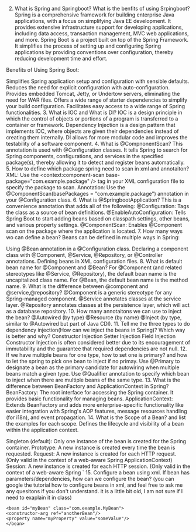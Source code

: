 2. What is Spring and Springboot? What is the benfits of using Srpingboot?
   Spring is a comprehensive framework for building enterprise Java applications, with a focus on simplifying Java EE development. It provides extensive infrastructure support for developing applications, including data access, transaction management, MVC web applications, and more. Spring Boot is a project built on top of the Spring Framework. It simplifies the process of setting up and configuring Spring applications by providing conventions over configuration, thereby reducing development time and effort.

Benefits of Using Spring Boot:

Simplifies Spring application setup and configuration with sensible defaults.
Reduces the need for explicit configuration with auto-configuration.
Provides embedded Tomcat, Jetty, or Undertow servers, eliminating the need for WAR files.
Offers a wide range of starter dependencies to simplify your build configuration.
Facilitates easy access to a wide range of Spring functionalities.
3.  What is IOC and What is DI?
    IOC is a design principle in which the control of objects or portions of a program is transferred to a container or framework. Dependency Injection is a design pattern that implements IOC, where objects are given their dependencies instead of creating them internally. DI allows for more modular code and improves the testability of a software component.
4.  What is  @CompnonentScan?
    This annotation is used with @Configuration classes. It tells Spring to search for Spring components, configurations, and services in the specified package(s), thereby allowing it to detect and register beans automatically.
5.  How to define which package spring need to scan in xml and annotaiton?
    XML: Use the <context:component-scan base-package="com.example.package" /> tag in your XML configuration file to specify the package to scan.
    Annotation: Use the @ComponentScan(basePackages = "com.example.package") annotation in your @Configuration class.
6.  What is  @SpringbootApplication?
    This is a convenience annotation that adds all of the following:
@Configuration: Tags the class as a source of bean definitions.
@EnableAutoConfiguration: Tells Spring Boot to start adding beans based on classpath settings, other beans, and various property settings.
@ComponentScan: Enables @Component scan on the package where the application is located.
7. How many ways wo can define a bean?
   Beans can be defined in multiple ways in Spring:

Using @Bean annotation in a @Configuration class.
Declaring a component class with @Component, @Service, @Repository, or @Controller annotations.
Defining beans in XML configuration files.
8.  What is default bean name for  @Component and  @Bean?
    For @Component (and related stereotypes like @Service, @Repository), the default bean name is the uncapitalized class name.
    For @Bean, the default bean name is the method name.
9.  What is the difference between  @component and  @service,@repository?
    @Component is a generic stereotype for any Spring-managed component.
    @Service annotates classes at the service layer.
    @Repository annotates classes at the persistence layer, which will act as a database repository.
10. How many annotaitons we can use to inject the bean?
    @Autowired (by type)
    @Resource (by name)
    @Inject (by type, similar to @Autowired but part of Java CDI).
11. Tell me the three types to do dependency injection(How can we inject the beans
    in Spring)? Which way is better and why?
    Constructor Injection
    Setter Injection
    Field Injection
Constructor Injection is often considered better due to its encouragement of immutability and the guarantee that required dependencies are not null.
12. If we have multiple beans for one type, how to set one is primary? and how to let
    the spring to pick one bean to inject if no primay.
    Use @Primary to designate a bean as the primary candidate for autowiring when multiple beans match a given type.
    Use @Qualifier annotation to specify which bean to inject when there are multiple beans of the same type.
13. What is the difference between BeanFactory and ApplicationContext in Spring?
    BeanFactory: The root interface for accessing the Spring container. It provides basic functionality for managing beans.
    ApplicationContext: Extends BeanFactory and adds more enterprise-specific functionality like easier integration with Spring's AOP features, message resources handling (for i18n), and event propagation.
14. What is the Scope of a Bean?  and list the examples for each scope.
    Defines the lifecycle and visibility of a bean within the application context.

Singleton (default): Only one instance of the bean is created for the Spring container.
Prototype: A new instance is created every time the bean is requested.
Request: A new instance is created for each HTTP request. (Only valid in the context of a web-aware Spring ApplicationContext)
Session: A new instance is created for each HTTP session. (Only valid in the context of a web-aware Spring `
15. Configure a bean using xml. If bean has parameters/dependencies, how can we
    configure the bean? (you can google the tutorial how to configure beans in xml,
    and feel free to ask me any quesitons if you don't understand. it is a little bit old,
    I am not sure if I need to exaplain it in class)
    
    <bean id="myBean" class="com.example.MyBean">
    <constructor-arg ref="anotherBean"/>
    <property name="myProperty" value="someValue"/>
    </bean>
